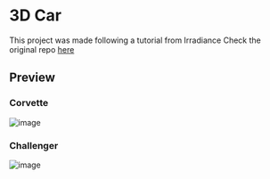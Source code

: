 # 3D Car
This project was made following a tutorial from Irradiance
Check the original repo [here](https://github.com/Domenicobrz/R3F-in-practice/tree/main/car-show)

## Preview

### Corvette
![image](https://user-images.githubusercontent.com/62676057/187532443-5cff690f-db94-46bd-b64c-ecaa262797da.png)

### Challenger
![image](https://user-images.githubusercontent.com/62676057/187532991-f5e80439-847d-48bc-a03e-83e79b4187af.png)
